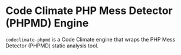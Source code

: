 # Code Climate PHP Mess Detector (PHPMD) Engine

`codeclimate-phpmd` is a Code Climate engine that wraps the PHP Mess
Detector (PHPMD) static analysis tool.
